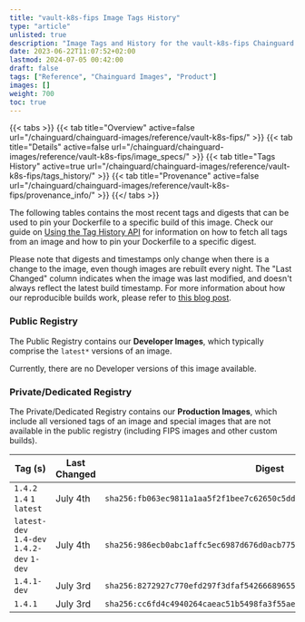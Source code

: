 ```yaml
---
title: "vault-k8s-fips Image Tags History"
type: "article"
unlisted: true
description: "Image Tags and History for the vault-k8s-fips Chainguard Image"
date: 2023-06-22T11:07:52+02:00
lastmod: 2024-07-05 00:42:00
draft: false
tags: ["Reference", "Chainguard Images", "Product"]
images: []
weight: 700
toc: true
---
```


{{< tabs >}}
{{< tab title="Overview" active=false url="/chainguard/chainguard-images/reference/vault-k8s-fips/" >}}
{{< tab title="Details" active=false url="/chainguard/chainguard-images/reference/vault-k8s-fips/image_specs/" >}}
{{< tab title="Tags History" active=true url="/chainguard/chainguard-images/reference/vault-k8s-fips/tags_history/" >}}
{{< tab title="Provenance" active=false url="/chainguard/chainguard-images/reference/vault-k8s-fips/provenance_info/" >}}
{{</ tabs >}}

The following tables contains the most recent tags and digests that can be used to pin your Dockerfile to a specific build of this image. Check our guide on [Using the Tag History API](/chainguard/chainguard-images/using-the-tag-history-api/) for information on how to fetch all tags from an image and how to pin your Dockerfile to a specific digest.

Please note that digests and timestamps only change when there is a change to the image, even though images are rebuilt every night. The "Last Changed" column indicates when the image was last modified, and doesn't always reflect the latest build timestamp. For more information about how our reproducible builds work, please refer to [this blog post](https://www.chainguard.dev/unchained/reproducing-chainguards-reproducible-image-builds).

### Public Registry
The Public Registry contains our **Developer Images**, which typically comprise the `latest*` versions of an image.

Currently, there are no Developer versions of this image available.

### Private/Dedicated Registry
The Private/Dedicated Registry contains our **Production Images**, which include all versioned tags of an image and special images that are not available in the public registry (including FIPS images and other custom builds).

| Tag (s)                                     | Last Changed | Digest                                                                    |
|---------------------------------------------|--------------|---------------------------------------------------------------------------|
|  `1.4.2` `1.4` `1` `latest`                 | July 4th     | `sha256:fb063ec9811a1aa5f2f1bee7c62650c5dd583ae7bdc06f875e9eb5e3aa634514` |
|  `latest-dev` `1.4-dev` `1.4.2-dev` `1-dev` | July 4th     | `sha256:986ecb0abc1affc5ec6987d676d0acb7759ea5312f7f7eaabad9a1d1184aa2cc` |
|  `1.4.1-dev`                                | July 3rd     | `sha256:8272927c770efd297f3dfaf54266689655d95bd51eb99c8a0a7a66a855402a85` |
|  `1.4.1`                                    | July 3rd     | `sha256:cc6fd4c4940264caeac51b5498fa3f55ae6250f6ffbf4f0cc93478849676d1ac` |

